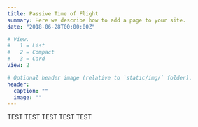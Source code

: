 ```yaml
---
title: Passive Time of Flight 
summary: Here we describe how to add a page to your site.
date: "2018-06-28T00:00:00Z"

# View.
#   1 = List
#   2 = Compact
#   3 = Card
view: 2

# Optional header image (relative to `static/img/` folder).
header:
  caption: ""
  image: ""
---
```


TEST
TEST
TEST
TEST
TEST
